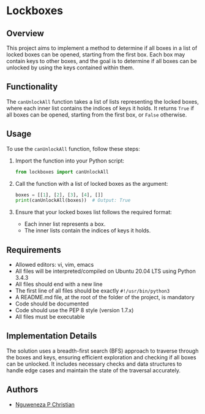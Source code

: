 # Lockboxes

## Overview

This project aims to implement a method to determine if all boxes in a list of locked boxes can be opened, starting from the first box. Each box may contain keys to other boxes, and the goal is to determine if all boxes can be unlocked by using the keys contained within them.

## Functionality

The `canUnlockAll` function takes a list of lists representing the locked boxes, where each inner list contains the indices of keys it holds. It returns `True` if all boxes can be opened, starting from the first box, or `False` otherwise.

## Usage

To use the `canUnlockAll` function, follow these steps:

1. Import the function into your Python script:
    ```python
    from lockboxes import canUnlockAll
    ```

2. Call the function with a list of locked boxes as the argument:
    ```python
    boxes = [[1], [2], [3], [4], []]
    print(canUnlockAll(boxes))  # Output: True
    ```

3. Ensure that your locked boxes list follows the required format:
   - Each inner list represents a box.
   - The inner lists contain the indices of keys it holds.

## Requirements

- Allowed editors: vi, vim, emacs
- All files will be interpreted/compiled on Ubuntu 20.04 LTS using Python 3.4.3
- All files should end with a new line
- The first line of all files should be exactly `#!/usr/bin/python3`
- A README.md file, at the root of the folder of the project, is mandatory
- Code should be documented
- Code should use the PEP 8 style (version 1.7.x)
- All files must be executable

## Implementation Details

The solution uses a breadth-first search (BFS) approach to traverse through the boxes and keys, ensuring efficient exploration and checking if all boxes can be unlocked. It includes necessary checks and data structures to handle edge cases and maintain the state of the traversal accurately.

## Authors

- [Nguweneza P Christian](https://github.com/nguwenezapchristian/alx-interview)